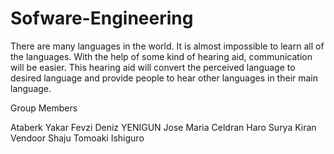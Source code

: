 # Sofware-Engineering
There are many languages in the world. It is almost impossible to learn all of the languages. With the help of some kind of hearing aid, communication will be easier. This hearing aid will convert the perceived language to desired language and provide people to hear other languages in their main language.

Group Members

Ataberk Yakar
Fevzi Deniz YENIGUN
Jose Maria Celdran Haro 
Surya Kiran Vendoor Shaju
Tomoaki Ishiguro
